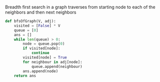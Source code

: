 Breadth first search in a graph traverses from starting node to each of the neighbors and then next neighbors
```python
def bfsOfGraph(V, adj):
    visited = [False] * V
    queue = [0]
    ans = []
    while len(queue) > 0:
        node = queue.pop(0)
        if visited[node]:
            continue
        visited[node] = True
        for neighbour in adj[node]:
            queue.append(neighbour)
        ans.append(node)
    return ans
```